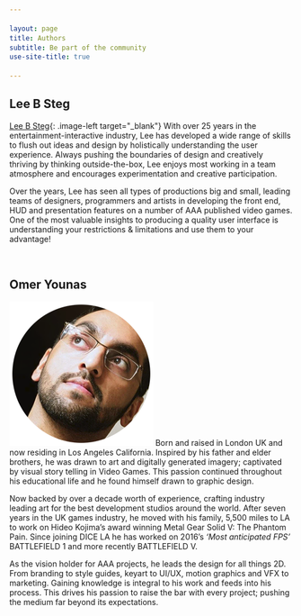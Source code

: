 ```yaml
---

layout: page
title: Authors
subtitle: Be part of the community
use-site-title: true

---
```


## Lee B Steg
[Lee B Steg](img/Lee_Bio.png){: .image-left target="_blank"}
With over 25 years in the entertainment-interactive industry, Lee has developed a wide range of skills to flush out ideas and design by holistically understanding the user experience. Always pushing the boundaries of design and creatively thriving by thinking outside-the-box, Lee enjoys most working in a team atmosphere and encourages experimentation and creative participation.

Over the years, Lee has seen all types of productions big and small, leading teams of designers, programmers and artists in developing the front end, HUD and presentation features on a number of AAA published video games. One of the most valuable insights to producing a quality user interface is understanding your restrictions & limitations and use them to your advantage!

<br>

## Omer Younas
<img style="float: center;" src="img/Omer_Bio.png">
Born and raised in London UK and now residing in Los Angeles California. Inspired by his father and elder brothers, he was drawn to art and digitally generated imagery; captivated by visual story telling in Video Games. This passion continued throughout his educational life and he found himself drawn to graphic design.

Now backed by over a decade worth of experience, crafting industry leading art for the best development studios around the world. After seven years in the UK games industry, he moved with his family, 5,500 miles to LA to work on Hideo Kojima’s award winning Metal Gear Solid V: The Phantom Pain. Since joining DICE LA he has worked on 2016’s _‘Most anticipated FPS’_ BATTLEFIELD 1 and more recently BATTLEFIELD V. 

As the vision holder for AAA projects, he leads the design for all things 2D. From branding to style guides, keyart to UI/UX, motion graphics and VFX to marketing. Gaining knowledge is integral to his work and feeds into his process. This drives his passion to raise the bar with every project; pushing the medium far beyond its expectations.
